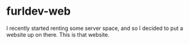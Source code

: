 # furldev-web
I recently started renting some server space, and so I decided to put a website up on there. This is that website.
